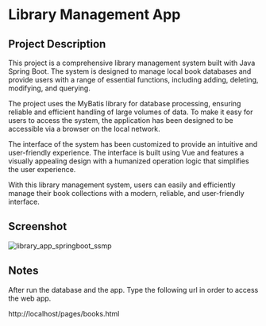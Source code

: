 # Library Management App

## Project Description
This project is a comprehensive library management system built with Java Spring Boot. The system is designed to manage local book databases and provide users with a range of essential functions, including adding, deleting, modifying, and querying.

The project uses the MyBatis library for database processing, ensuring reliable and efficient handling of large volumes of data. To make it easy for users to access the system, the application has been designed to be accessible via a browser on the local network.

The interface of the system has been customized to provide an intuitive and user-friendly experience. The interface is built using Vue and features a visually appealing design with a humanized operation logic that simplifies the user experience.

With this library management system, users can easily and efficiently manage their book collections with a modern, reliable, and user-friendly interface.

## Screenshot
![library_app_springboot_ssmp](https://user-images.githubusercontent.com/86503605/231042388-a6f3f5d4-3d4f-47d7-82e1-dc5fc179b749.png)

## Notes
After run the database and the app. Type the following url in order to access the web app.

http://localhost/pages/books.html 
